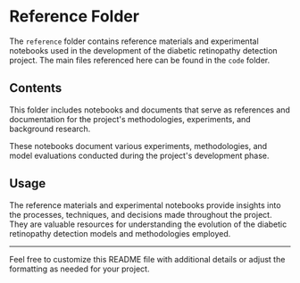 # Reference Folder

The `reference` folder contains reference materials and experimental notebooks used in the development of the diabetic retinopathy detection project. The main files referenced here can be found in the `code` folder.

## Contents

This folder includes notebooks and documents that serve as references and documentation for the project's methodologies, experiments, and background research.

These notebooks document various experiments, methodologies, and model evaluations conducted during the project's development phase.

## Usage

The reference materials and experimental notebooks provide insights into the processes, techniques, and decisions made throughout the project. They are valuable resources for understanding the evolution of the diabetic retinopathy detection models and methodologies employed.

---

Feel free to customize this README file with additional details or adjust the formatting as needed for your project.
